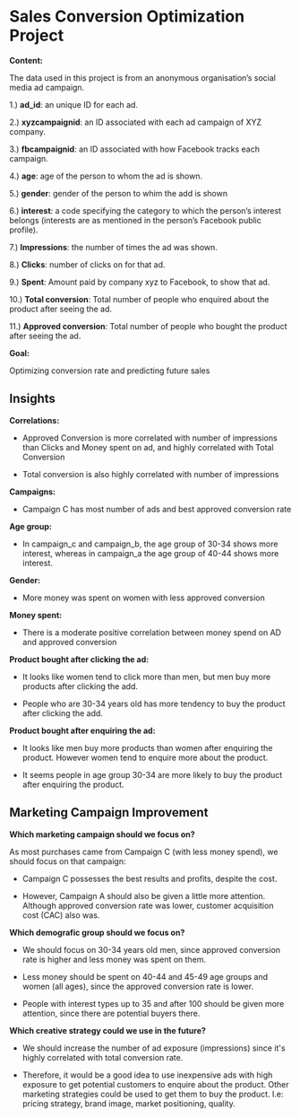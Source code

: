 # Sales Conversion Optimization Project

**Content:**

The data used in this project is from an anonymous organisation’s social media ad campaign.

1.) **ad_id**: an unique ID for each ad.

2.) **xyzcampaignid**: an ID associated with each ad campaign of XYZ company.

3.) **fbcampaignid**: an ID associated with how Facebook tracks each campaign.

4.) **age**: age of the person to whom the ad is shown.

5.) **gender**: gender of the person to whim the add is shown

6.) **interest**: a code specifying the category to which the person’s interest belongs (interests are as mentioned in the person’s Facebook public profile).

7.) **Impressions**: the number of times the ad was shown.

8.) **Clicks**: number of clicks on for that ad.

9.) **Spent**: Amount paid by company xyz to Facebook, to show that ad.

10.) **Total conversion**: Total number of people who enquired about the product after seeing the ad.

11.) **Approved conversion**: Total number of people who bought the product after seeing the ad.


**Goal:** 

Optimizing conversion rate and predicting future sales

## Insights

**Correlations:**
* Approved Conversion is more correlated with number of impressions than Clicks and Money spent on ad, and highly correlated with Total Conversion

* Total conversion is also highly correlated with number of impressions

**Campaigns:**
* Campaign C has most number of ads and best approved conversion rate

**Age group:**
* In campaign_c and campaign_b, the age group of 30-34 shows more interest, whereas in campaign_a the age group of 40-44 shows more interest.

**Gender:**
* More money was spent on women with less approved conversion

**Money spent:**
* There is a moderate positive correlation between money spend on AD and approved conversion

**Product bought after clicking the ad:**
* It looks like women tend to click more than men, but men buy more products after clicking the add.

* People who are 30-34 years old has more tendency to buy the product after clicking the add.

**Product bought after enquiring the ad:**
* It looks like men buy more products than women after enquiring the product. However women tend to enquire more about the product.

* It seems people in age group 30-34 are more likely to buy the product after enquiring the product.

## Marketing Campaign Improvement

**Which marketing campaign should we focus on?**

As most purchases came from Campaign C (with less money spend), we should focus on that campaign:
    
* Campaign C possesses the best results and profits, despite the cost.

* However, Campaign A should also be given a little more attention. Although approved conversion rate was lower, customer acquisition cost (CAC) also was.

**Which demografic group should we focus on?**

* We should focus on 30-34 years old men, since approved conversion rate is higher and less money was spent on them.

* Less money should be spent on 40-44 and 45-49 age groups and women (all ages), since the approved conversion rate is lower.

* People with interest types up to 35 and after 100 should be given more attention, since there are potential buyers there.

**Which creative strategy could we use in the future?**

* We should increase the number of ad exposure (impressions) since it's highly correlated with total conversion rate. 

* Therefore, it would be a good idea to use inexpensive ads with high exposure to get potential customers to enquire about the product. Other marketing strategies could be used to get them to buy the product. I.e: pricing strategy, brand image, market positioning, quality.
